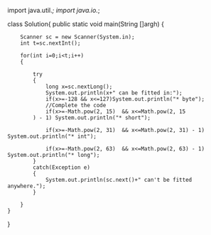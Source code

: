 <!-- Java has 8 primitive data types; char, boolean, byte, short, int, long, float, and double. For this exercise, we'll work with the primitives used to hold integer values (byte, short, int, and long):

A byte is an 8-bit signed integer.
A short is a 16-bit signed integer.
An int is a 32-bit signed integer.
A long is a 64-bit signed integer.
Given an input integer, you must determine which primitive data types are capable of properly storing that input.

To get you started, a portion of the solution is provided for you in the editor.

Reference: https://docs.oracle.com/javase/tutorial/java/nutsandbolts/datatypes.html

Input Format

The first line contains an integer, , denoting the number of test cases.
Each test case, , is comprised of a single line with an integer, , which can be arbitrarily large or small.

Output Format

For each input variable  and appropriate primitive , you must determine if the given primitives are capable of storing it. If yes, then print:

n can be fitted in:
* dataType
If there is more than one appropriate data type, print each one on its own line and order them by size (i.e.: ).

If the number cannot be stored in one of the four aforementioned primitives, print the line:

n can't be fitted anywhere.
Sample Input

5
-150
150000
1500000000
213333333333333333333333333333333333
-100000000000000
Sample Output

-150 can be fitted in:
* short
* int
* long
150000 can be fitted in:
* int
* long
1500000000 can be fitted in:
* int
* long
213333333333333333333333333333333333 can't be fitted anywhere.
-100000000000000 can be fitted in:
* long
Explanation

 -150 can be stored in a short, an int, or a long.

 2133333333333333333333333333333333333 is very large and is outside of the allowable range of values for the primitive data types discussed in this problem.
 
 Code:  -->
 
 import java.util.*;
import java.io.*;



class Solution{
    public static void main(String []argh)
    {



        Scanner sc = new Scanner(System.in);
        int t=sc.nextInt();

        for(int i=0;i<t;i++)
        {

            try
            {
                long x=sc.nextLong();
                System.out.println(x+" can be fitted in:");
                if(x>=-128 && x<=127)System.out.println("* byte");
                //Complete the code
                if(x>=-Math.pow(2, 15)  && x<=Math.pow(2, 15
            ) - 1) System.out.println("* short");
            
                if(x>=-Math.pow(2, 31)  && x<=Math.pow(2, 31) - 1) System.out.println("* int");
                
                if(x>=-Math.pow(2, 63)  && x<=Math.pow(2, 63) - 1) System.out.println("* long");
            }
            catch(Exception e)
            {
                System.out.println(sc.next()+" can't be fitted anywhere.");
            }

        }
    }
}



